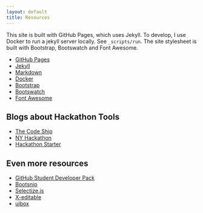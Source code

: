 ```yaml
---
layout: default
title: Resources
---
```


This site is built with GitHub Pages, which uses Jekyll.
To develop, I use Docker to run a jekyll server locally. See `_scripts/run`.
The site stylesheet is built with Bootstrap, Bootswatch and Font Awesome.

* [GitHub Pages](https://pages.github.com)
* [Jekyll](http://jekyllrb.com/docs/home/)
* [Markdown](https://daringfireball.net/projects/markdown/)
* [Docker](https://www.docker.com/what-docker)
* [Bootstrap](http://getbootstrap.com)
* [Bootswatch](http://bootswatch.com)
* [Font Awesome](http://fontawesome.io)

## Blogs about Hackathon Tools

* [The Code Ship](http://thecodeship.com/general/hackathon-toolbox-essential-tools-practices/)
* [NY Hackathon](http://nyhackathons.com/tools/)
* [Hackathon Starter](https://github.com/sahat/hackathon-starter)

## Even more resources

* [GitHub Student Developer Pack](https://education.github.com/pack)
* [Bootsnip](http://bootsnipp.com/)
* [Selectize.js](http://brianreavis.github.io/selectize.js/)
* [X-editable](http://vitalets.github.io/x-editable/)
* [uibox](http://www.uibox.in/)
